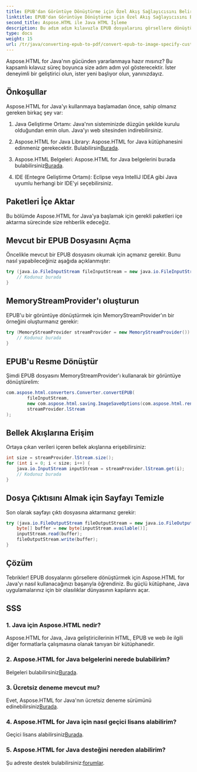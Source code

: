 ```yaml
---
title: EPUB'dan Görüntüye Dönüştürme için Özel Akış Sağlayıcısını Belirleme
linktitle: EPUB'dan Görüntüye Dönüştürme için Özel Akış Sağlayıcısını Belirleme
second_title: Aspose.HTML ile Java HTML İşleme
description: Bu adım adım kılavuzla EPUB dosyalarını görsellere dönüştürmek için Aspose.HTML for Java'yı nasıl kullanacağınızı öğrenin.
type: docs
weight: 15
url: /tr/java/converting-epub-to-pdf/convert-epub-to-image-specify-custom-stream-provider/
---
```


Aspose.HTML for Java'nın gücünden yararlanmaya hazır mısınız? Bu kapsamlı kılavuz süreç boyunca size adım adım yol gösterecektir. İster deneyimli bir geliştirici olun, ister yeni başlıyor olun, yanınızdayız. 

## Önkoşullar

Aspose.HTML for Java'yı kullanmaya başlamadan önce, sahip olmanız gereken birkaç şey var:

1. Java Geliştirme Ortamı: Java'nın sisteminizde düzgün şekilde kurulu olduğundan emin olun. Java'yı web sitesinden indirebilirsiniz.

2.  Aspose.HTML for Java Library: Aspose.HTML for Java kütüphanesini edinmeniz gerekecektir. Bulabilirsin[Burada](https://releases.aspose.com/html/java/).

3.  Aspose.HTML Belgeleri: Aspose.HTML for Java belgelerini burada bulabilirsiniz[Burada](https://reference.aspose.com/html/java/).

4. IDE (Entegre Geliştirme Ortamı): Eclipse veya IntelliJ IDEA gibi Java uyumlu herhangi bir IDE'yi seçebilirsiniz.

## Paketleri İçe Aktar

Bu bölümde Aspose.HTML for Java'ya başlamak için gerekli paketleri içe aktarma sürecinde size rehberlik edeceğiz.

## Mevcut bir EPUB Dosyasını Açma

Öncelikle mevcut bir EPUB dosyasını okumak için açmanız gerekir. Bunu nasıl yapabileceğiniz aşağıda açıklanmıştır:

```java
try (java.io.FileInputStream fileInputStream = new java.io.FileInputStream(Resources.input("input.epub"))) {
    // Kodunuz burada
}
```

## MemoryStreamProvider'ı oluşturun

EPUB'u bir görüntüye dönüştürmek için MemoryStreamProvider'ın bir örneğini oluşturmanız gerekir:

```java
try (MemoryStreamProvider streamProvider = new MemoryStreamProvider()) {
    // Kodunuz burada
}
```

## EPUB'u Resme Dönüştür

Şimdi EPUB dosyasını MemoryStreamProvider'ı kullanarak bir görüntüye dönüştürelim:

```java
com.aspose.html.converters.Converter.convertEPUB(
        fileInputStream,
        new com.aspose.html.saving.ImageSaveOptions(com.aspose.html.rendering.image.ImageFormat.Jpeg),
        streamProvider.lStream
);
```

## Bellek Akışlarına Erişim

Ortaya çıkan verileri içeren bellek akışlarına erişebilirsiniz:

```java
int size = streamProvider.lStream.size();
for (int i = 0; i < size; i++) {
    java.io.InputStream inputStream = streamProvider.lStream.get(i);
    // Kodunuz burada
}
```

## Dosya Çıktısını Almak için Sayfayı Temizle

Son olarak sayfayı çıktı dosyasına aktarmanız gerekir:

```java
try (java.io.FileOutputStream fileOutputStream = new java.io.FileOutputStream(Resources.output("page_{" + (i + 1) + "}.jpg"))) {
    byte[] buffer = new byte[inputStream.available()];
    inputStream.read(buffer);
    fileOutputStream.write(buffer);
}
```

## Çözüm

Tebrikler! EPUB dosyalarını görsellere dönüştürmek için Aspose.HTML for Java'yı nasıl kullanacağınızı başarıyla öğrendiniz. Bu güçlü kütüphane, Java uygulamalarınız için bir olasılıklar dünyasının kapılarını açar.

## SSS

### 1. Java için Aspose.HTML nedir?

Aspose.HTML for Java, Java geliştiricilerinin HTML, EPUB ve web ile ilgili diğer formatlarla çalışmasına olanak tanıyan bir kütüphanedir.

### 2. Aspose.HTML for Java belgelerini nerede bulabilirim?

 Belgeleri bulabilirsiniz[Burada](https://reference.aspose.com/html/java/).

### 3. Ücretsiz deneme mevcut mu?

 Evet, Aspose.HTML for Java'nın ücretsiz deneme sürümünü edinebilirsiniz[Burada](https://releases.aspose.com/).

### 4. Aspose.HTML for Java için nasıl geçici lisans alabilirim?

 Geçici lisans alabilirsiniz[Burada](https://purchase.aspose.com/temporary-license/).

### 5. Aspose.HTML for Java desteğini nereden alabilirim?

 Şu adreste destek bulabilirsiniz:[forumlar](https://forum.aspose.com/).
